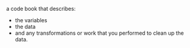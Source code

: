 a code book that describes:
- the variables
- the data
- and any transformations or work that you performed to clean up the data.


